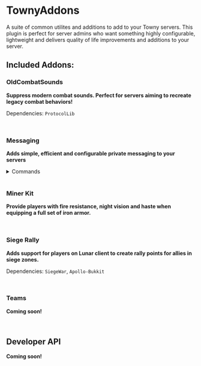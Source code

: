 # TownyAddons

A suite of common utilites and additions to add to your Towny servers. This plugin is perfect for server admins who want something highly configurable, lightweight and delivers quality of life improvements and additions to your server.

## Included Addons:

### OldCombatSounds
**Suppress modern combat sounds. Perfect for servers aiming to recreate legacy combat behaviors!**

Dependencies: `ProtocolLib`

<br>

### Messaging
**Adds simple, efficient and configurable private messaging to your servers**  

<details>
    <summary>Commands</summary>

| Command Syntax                | Description                                            | Aliases                  | Permission                    |
|--------------------------------|--------------------------------------------------------|--------------------------|-------------------------------|
| `/message <target> <message>`  | Sends a private message to the target player           | msg, whisper, w, tell, t | `townycore.command.message`     |
| `/reply <message>`             | Replies to the player who last sent you a message      | r                        | `townycore.command.reply`       |
| `/ignore <target>`             | Ignores receiving messages from the target player      | block                    | `townycore.command.ignore`      |
| `/unignore <target>`           | Allows receiving messages from previously ignored players | unblock                | `townycore.command.unignore`    |
| `/msgtoggle`                   | Toggle message receiving                               |                          | `townycore.command.msgtoggle`   |


</details>
<br>

### Miner Kit
**Provide players with fire resistance, night vision and haste when equipping a full set of iron armor.**

<br>

### Siege Rally
**Adds support for players on Lunar client to create rally points for allies in siege zones.**

Dependencies: `SiegeWar`, `Apollo-Bukkit`

<br>

### Teams
**Coming soon!**

<br>

## Developer API

**Coming soon!**
